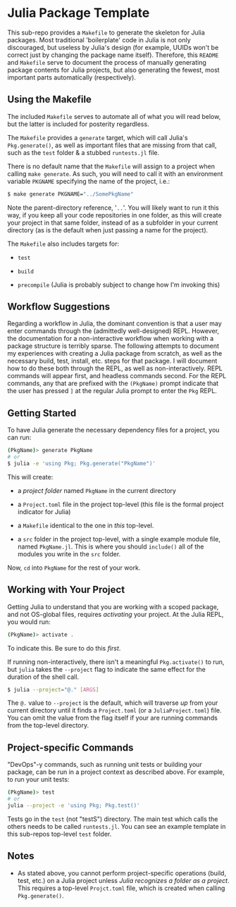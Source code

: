 Julia Package Template
======================

This sub-repo provides a `Makefile` to generate the skeleton for Julia packages.
Most traditional 'boilerplate' code in Julia is not only discouraged, but
useless by Julia's design (for example, UUIDs won't be correct just by changing
the package name itself). Therefore, this `README` and `Makefile` serve to
document the process of manually generating package contents for Julia projects,
but also generating the fewest, most important parts automatically
(respectively).

Using the Makefile
------------------

The included `Makefile` serves to automate all of what you will read below, but
the latter is included for posterity regardless.

The `Makefile` provides a `generate` target, which will call Julia's
`Pkg.generate()`, as well as important files that are missing from that call,
such as the `test` folder & a stubbed `runtests.jl` file.

There is no default name that the `Makefile` will assign to a project when
calling `make generate`. As such, you will need to call it with an environment
variable `PKGNAME` specifying the name of the project, i.e.:

```sh
$ make generate PKGNAME="../SomePkgName"
```

Note the parent-directory reference, '`..`'. You will likely want to run it this
way, if you keep all your code repositories in one folder, as this will create
your project in that same folder, instead of as a subfolder in your current
directory (as is the default when just passing a name for the project).

The `Makefile` also includes targets for:

- `test`

- `build`

- `precompile` (Julia is probably subject to change how I'm invoking this)

Workflow Suggestions
--------------------

Regarding a workflow in Julia, the dominant convention is that a user may enter
commands through the (admittedly well-designed) REPL. However, the documentation
for a non-interactive workflow when working with a package structure is terribly
sparse. The following attempts to document my experiences with creating a Julia
package from scratch, as well as the necessary build, test, install, etc. steps
for that package. I will document how to do these both through the REPL, as well
as non-interactively. REPL commands will appear first, and headless commands
second. For the REPL commands, any that are prefixed with the `(PkgName)` prompt
indicate that the user has pressed `]` at the regular Julia prompt to enter the
`Pkg` REPL.

Getting Started
---------------

To have Julia generate the necessary dependency files for a project, you can
run:

```sh
(PkgName)> generate PkgName
# or
$ julia -e 'using Pkg; Pkg.generate("PkgName")'
```

This will create:

- a *project folder* named `PkgName` in the current directory

- a `Project.toml` file in the project top-level (this file is the formal
  project indicator for Julia)

- a `Makefile` identical to the one in *this* top-level.

- a `src` folder in the project top-level, with a single example module file,
  named `PkgName.jl`. This is where you should `include()` all of the modules
  you write in the `src` folder.

Now, `cd` into `PkgName` for the rest of your work.

Working with Your Project
-------------------------

Getting Julia to understand that you are working with a scoped package, and not
OS-global files, requires *activating* your project. At the Julia REPL, you
would run:

```sh
(PkgName)> activate .
```

To indicate this. Be sure to do this *first*.

If running non-interactively, there isn't a meaningful `Pkg.activate()` to run,
but `julia` takes the `--project` flag to indicate the same effect for the
duration of the shell call.

```sh
$ julia --project="@." [ARGS]
```

The `@.` value to `--project` is the default, which will traverse *up* from your
current directory until it finds a `Project.toml` (or a `JuliaProject.toml`)
file. You can omit the value from the flag itself if your are running commands
from the top-level directory.

Project-specific Commands
-------------------------

"DevOps"-y commands, such as running unit tests or building your package, can be
run in a project context as described above. For example, to run your unit
tests:

```sh
(PkgName)> test
# or
julia --project -e 'using Pkg; Pkg.test()'
```

Tests go in the `test` (not "testS") directory. The main test which calls the
others needs to be called `runtests.jl`. You can see an example template in this
sub-repos top-level `test` folder.

Notes
-----

- As stated above, you cannot perform project-specific operations (build, test,
  etc.) on a Julia project unless *Julia recognizes a folder as a project*. This
  requires a top-level `Projct.toml` file, which is created when calling
  `Pkg.generate()`.
